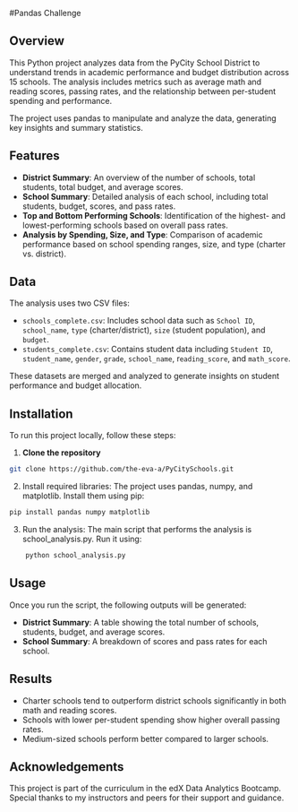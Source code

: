 #Pandas Challenge
## Overview

This Python project analyzes data from the PyCity School District to understand trends in academic performance and budget distribution across 15 schools. The analysis includes metrics such as average math and reading scores, passing rates, and the relationship between per-student spending and performance.

The project uses pandas to manipulate and analyze the data, generating key insights and summary statistics.
## Features
- **District Summary**: An overview of the number of schools, total students, total budget, and average scores.
- **School Summary**: Detailed analysis of each school, including total students, budget, scores, and pass rates.
- **Top and Bottom Performing Schools**: Identification of the highest- and lowest-performing schools based on overall pass rates.
- **Analysis by Spending, Size, and Type**: Comparison of academic performance based on school spending ranges, size, and type (charter vs. district).

## Data

The analysis uses two CSV files:
- `schools_complete.csv`: Includes school data such as `School ID`, `school_name`, `type` (charter/district), 
`size` (student population), and `budget`.
- `students_complete.csv`: Contains student data including `Student ID`, `student_name`, 
`gender`, `grade`, `school_name`, r`eading_score`, and `math_score`.

These datasets are merged and analyzed to generate insights on student performance and budget allocation.

## Installation

To run this project locally, follow these steps:
1. **Clone the repository**
``` bash
git clone https://github.com/the-eva-a/PyCitySchools.git
```

2. Install required libraries: The project uses pandas, numpy, and matplotlib. Install them using pip:
``` bash
pip install pandas numpy matplotlib
```

3. Run the analysis: The main script that performs the analysis is school_analysis.py. Run it using:

``` bash
    python school_analysis.py
```
## Usage

Once you run the script, the following outputs will be generated:
- **District Summary**: A table showing the total number of schools, students, budget, and average scores.
- **School Summary**: A breakdown of scores and pass rates for each school.


## Results

-  Charter schools tend to outperform district schools significantly in both math and reading scores.
- Schools with lower per-student spending show higher overall passing rates.
-  Medium-sized schools perform better compared to larger schools.


## Acknowledgements
This project is part of the curriculum in the edX Data Analytics Bootcamp. Special thanks to my instructors and peers for their support and guidance.